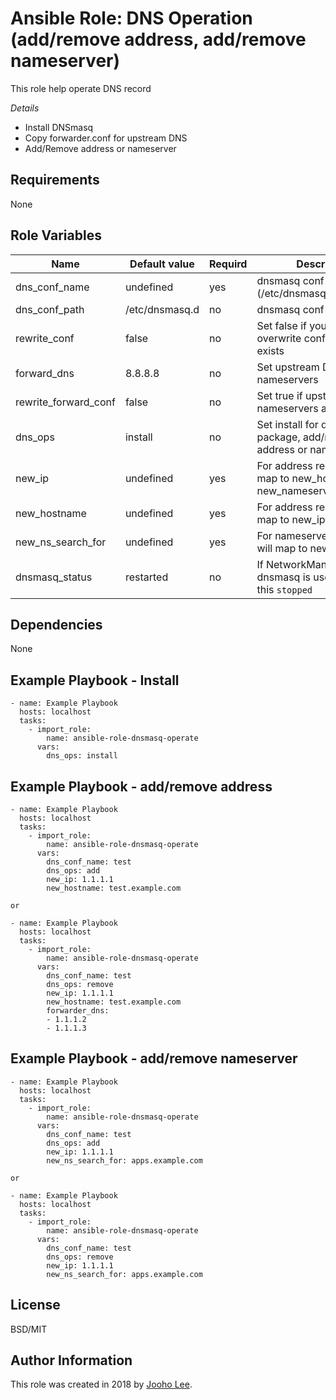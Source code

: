 Ansible Role: DNS Operation (add/remove address, add/remove nameserver)
=========

This role help operate DNS record

*Details*
- Install DNSmasq
- Copy forwarder.conf for upstream DNS
- Add/Remove address or nameserver

Requirements
------------
None

Role Variables
--------------

| Name                 | Default value  | Requird | Description                                                                  |
| -------------------- | -------------- | ------- | ---------------------------------------------------------------------------- |
| dns_conf_name        | undefined      | yes     | dnsmasq conf file (/etc/dnsmasq.d/file.conf)                                 |
| dns_conf_path        | /etc/dnsmasq.d | no      | dnsmasq conf path                                                            |
| rewrite_conf         | false           | no      | Set false if you don't want to overwrite conf file when it exists            |
| forward_dns          | 8.8.8.8        | no      | Set upstream DNS nameservers                                                 |
| rewrite_forward_conf | false          | no      | Set true if upstream DNS nameservers are changed                             |
| dns_ops              | install        | no      | Set install for dnsmasq package, add/remove for address or nameserver        |
| new_ip               | undefined      | yes     | For address record, it will map to new_hostname or new_nameserver_search_for |
| new_hostname         | undefined      | yes     | For address record, it will map to new_ip                                    |
| new_ns_search_for    | undefined      | yes     | For nameserver recode, it will map to new_ip                                 |
| dnsmasq_status    | restarted      | no     | If NetworkManager dnsmasq is used, please set this `stopped`                    |

Dependencies
------------

None


Example Playbook - Install
----------------
~~~
- name: Example Playbook
  hosts: localhost
  tasks:
    - import_role:
        name: ansible-role-dnsmasq-operate
      vars:
        dns_ops: install
~~~

Example Playbook - add/remove address
----------------
~~~
- name: Example Playbook
  hosts: localhost
  tasks:
    - import_role:
        name: ansible-role-dnsmasq-operate
      vars:
        dns_conf_name: test
        dns_ops: add
        new_ip: 1.1.1.1
        new_hostname: test.example.com

or

- name: Example Playbook
  hosts: localhost
  tasks:
    - import_role:
        name: ansible-role-dnsmasq-operate
      vars:
        dns_conf_name: test
        dns_ops: remove
        new_ip: 1.1.1.1
        new_hostname: test.example.com
        forwarder_dns:
        - 1.1.1.2
        - 1.1.1.3
~~~



Example Playbook - add/remove nameserver
----------------
~~~
- name: Example Playbook
  hosts: localhost
  tasks:
    - import_role:
        name: ansible-role-dnsmasq-operate
      vars:
        dns_conf_name: test
        dns_ops: add
        new_ip: 1.1.1.1
        new_ns_search_for: apps.example.com

or

- name: Example Playbook
  hosts: localhost
  tasks:
    - import_role:
        name: ansible-role-dnsmasq-operate
      vars:
        dns_conf_name: test
        dns_ops: remove
        new_ip: 1.1.1.1
        new_ns_search_for: apps.example.com
~~~



License
-------

BSD/MIT

Author Information
------------------

This role was created in 2018 by [Jooho Lee](http://github.com/jooho).
